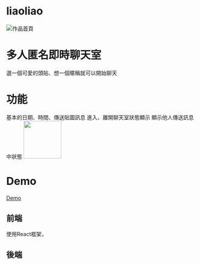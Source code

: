 # liaoliao

![作品首頁]( https://lh3.googleusercontent.com/9jlBfVttEobrUkST36anTiGG3MQhY91I8aOTaeULEMpMBK6g8vEgFfFxaWC2RfD1EbDcCHsOIarwsbyE_4W_m_Bj6v3mRKSyD5EJcNloVFCRDP8dMRvE-e5n2wY_3qMLkhVDEkGMPJkARALiSk6wNqhRqGllpZNvTQVqygD7RF0rvyCc_Cc44JO-1bhYqHNSpoWXAhdJA0nVSOsVyOOQ5SH27hYhqimJCxN5sUSSRkw2xOaYjLVnWneE9RUa2kq3GWvRcnV7anCDdhl0n2EAHPI3rG13hhZvzce0_o7DQkjx9J9lTRCGJlh2gQiNfGWxMctnFJ0UMujr7agvscwUbFBg9Rh4JXiLs4xtFBLIAHNsq0X-C7cTpRan74RL5jwGSeIyCmEqfaN1eSwsmx5YbUetf9t-ULscXBurD2DgVMC9DiDonKjcs84EI0IQgeVt9dBjrhHH7lSnq3GqEtvA89EWsGKmX7dviWNhVPuq6ve60vtJT7YUjA1WF6W0iK4RAIIwiD1uidDIZCnpM-NJQRZKPNRizTUwdgv2v_FRQS3lG8Eywztidyc7feFTBV6Pghg5f0wglSZptjfoCPcCd0ZD1WmAa_CmbXmBUAKTtJkAHQVMgj57x07HoujLdbaApgyMoQauNmqfWTW1uvF-sH2QjDIJ6ccJsjKEJ1jmBq4tGCTPhTvBHMC9-bYx-g=w1641-h867-no?authuser=0 "liaoliao")
# 多人匿名即時聊天室
選一個可愛的頭貼、想一個暱稱就可以開始聊天

# 功能
基本的日期、時間、傳送貼圖訊息
進入、離開聊天室狀態顯示
顯示他人傳送訊息中狀態
<img src="https://lh3.googleusercontent.com/xbT05-p7MgknA8PNnCuz_fZkVukE0wsrqXiPLIU2u2QP4EymsiBjDrRnaCSdoVNwXp-VJUGvA78DCUsepVTpZlCbV6otS8pTmaUlsO-ZA3APArtKuFuGn1UnTefIPVJjRz91mvBbRZ3RLg9XjNOhFCt7OG-pPaAhxmCVITi0LiH4pG-ORG4mv5hH1BJeiez1bso94OwCW9NuLJIycQGuYMukR8WAwunOeqjqwfBKO-IaHfpdR5uBoxHiJ3lg7OpschT25B6LK5z8lj-40rrlJZSXVqFNQUR87MfVQ4-MxmVsK6Sc3M58DCgSek-5BeWgZTNwRH2-WS-rAUYXzf4psBhhvhdgdh9jZt6GsgBJKakyCLuoN8GgdfuhdOlG1N0hAE5K58V4FQElYLyL7hmCI2xdJJk0A2B1Z2vle9nMt_lKbHtM7GP1s59Rx8gef5VkP39NHydqE6g9RIXwn6DMk-ZX4mUaq0isre0g0XKM6Kv_OBzbpCm1CwGnX-35xjbBk69Qxv_F7-2SkpSIxMi8lE_QjnhVbBUva_Jeg7PbWjD7d436OsxM2VJq7scs6QIVwI6wb1LnTOJEZtq2wKN-W8EjQW8Tws_zPxcTCLmiq_2WGqFkk738ibHD9C-5XTkRFnlaA6CiK3c_ytDmw7Oq5ZjY5WzU3N11br29UhW237uT-lLeH1-TmvO_Tu23Lg=w886-h322-no?authuser=0" width=100/>


# Demo
[Demo](https://liaoliao.netlify.app/)


## 前端
使用React框架，

## 後端

